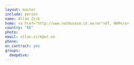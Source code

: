 ```yaml
---
layout: master
include: person
name: Allan Zirk
home: <a href="http://www.natmuseum.ut.ee/en">UT, NHM</a>
country: "EE"
photo:
email: allan.zirk@ut.ee
phone:
on_contract: yes
groups:
  deepdive:
---
```

